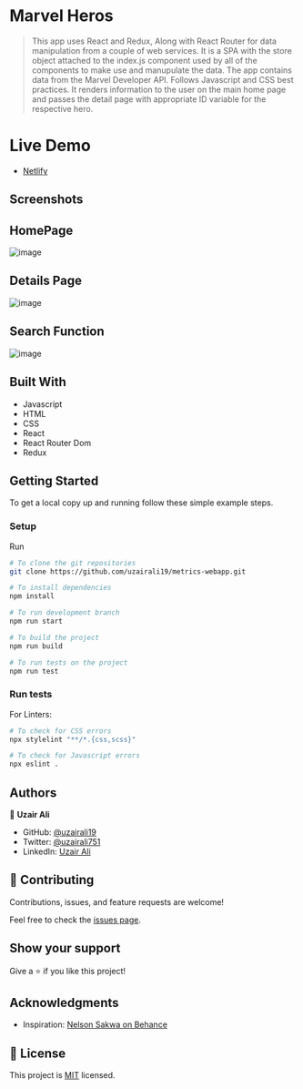 # Marvel Heros

> This app uses React and Redux, Along with React Router for data manipulation from a couple of web services. It is a SPA with the store object attached to the index.js component used by all of the components to make use and manupulate the data. The app contains data from the Marvel Developer API. Follows Javascript and CSS best practices. It renders information to the user on the main home page and passes the detail page with appropriate ID variable for the respective hero.


# Live Demo

- [Netlify](https://musing-fermi-c78199.netlify.app/) 

## Screenshots

## HomePage
![image](./screenshot.png)

## Details Page
![image](./screenshot1.png)

## Search Function
![image](./screenshot2.png)


## Built With

- Javascript
- HTML
- CSS
- React
- React Router Dom
- Redux

## Getting Started

To get a local copy up and running follow these simple example steps.

### Setup

Run

```bash
# To clone the git repositories
git clone https://github.com/uzairali19/metrics-webapp.git

# To install dependencies
npm install

# To run development branch
npm run start

# To build the project
npm run build

# To run tests on the project
npm run test
```

### Run tests

For Linters:

```bash
# To check for CSS errors
npx stylelint "**/*.{css,scss}"

# To check for Javascript errors
npx eslint .
```

## Authors

👤 **Uzair Ali**

- GitHub: [@uzairali19](https://github.com/uzairali19)
- Twitter: [@uzairali751](https://twitter.com/Uzairali751)
- LinkedIn: [Uzair Ali](https://www.linkedin.com/in/uzair-ali-9641/)

## 🤝 Contributing

Contributions, issues, and feature requests are welcome!

Feel free to check the [issues page](https://github.com/uzairali19/metrics-webapp/issues/).

## Show your support

Give a ⭐️ if you like this project!

## Acknowledgments

- Inspiration: [Nelson Sakwa on Behance](https://www.behance.net/sakwadesignstudio)

## 📝 License

This project is [MIT](./MIT.md) licensed.
